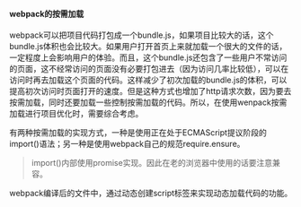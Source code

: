 #### webpack的按需加载

webpack可以把项目代码打包成一个bundle.js，如果项目比较大的话，这个bundle.js体积也会比较大。如果用户打开首页上来就加载一个很大的文件的话，一定程度上会影响用户的体验。而且，这个bundle.js还包含了一些用户不常访问的页面，这不经常访问的页面没有必要打包进去（因为访问几率比较低），可以在访问时再去加载这个页面的代码。这样减少了初次加载的bundle.js的体积，可以提高初次访问时页面打开的速度。但是这种方式也增加了http请求次数，因为要去按需加载，同时还要加载一些控制按需加载的代码。所以，在使用wenpack按需加载进行项目优化时，需要综合考虑。

有两种按需加载的实现方式，一种是使用正在处于ECMAScript提议阶段的import()语法；另一种是使用webpack自己的规范require.ensure。

> import()内部使用promise实现。因此在老的浏览器中使用的话要注意兼容。

webpack编译后的文件中，通过动态创建script标签来实现动态加载代码的功能。